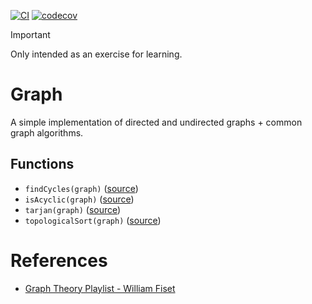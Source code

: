 [![CI](https://github.com/justinlettau/graph/actions/workflows/ci.yml/badge.svg)](https://github.com/justinlettau/graph/actions/workflows/ci.yml)
[![codecov](https://codecov.io/gh/justinlettau/graph/branch/master/graph/badge.svg)](https://codecov.io/gh/justinlettau/graph)

> [!IMPORTANT]
> Only intended as an exercise for learning.

# Graph

A simple implementation of directed and undirected graphs + common graph algorithms.

## Functions

- `findCycles(graph)` ([source](./src/functions/find-cycles.ts))
- `isAcyclic(graph)` ([source](./src/functions/is-acyclic.ts))
- `tarjan(graph)` ([source](./src/functions/tarjan.ts))
- `topologicalSort(graph)` ([source](./src/functions/topological-sort.ts))

# References

- [Graph Theory Playlist - William Fiset](https://youtube.com/playlist?list=PLDV1Zeh2NRsDGO4--qE8yH72HFL1Km93P)
